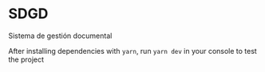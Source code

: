 # SDGD
Sistema de gestión documental

After installing dependencies with ```yarn```, run ```yarn dev``` in your console to test the project
